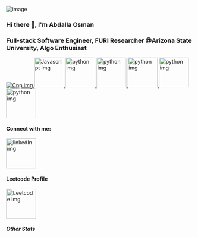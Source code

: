 ![image](https://github.com/AOsman29/AOsman29/assets/99369800/bd60ae3b-ee35-4da6-879f-a733fca30e75)
<!-- Below is my title introduction -->
### Hi there 👋, I'm Abdalla Osman

<!-- Next is my categories on who I want to be introduced as -->
### Full-stack Software Engineer, FURI Researcher @Arizona State University, Algo Enthusiast
<!--Next section is the things I'm good at-->
<a href="https://gcc.gnu.org/">
<picture>
 <source media="(prefers-color-scheme: dark)" srcset="https://upload.wikimedia.org/wikipedia/commons/thumb/1/18/ISO_C%2B%2B_Logo.svg/80px-ISO_C%2B%2B_Logo.svg.png">
 <source media="(prefers-color-scheme: light)" srcset="[YOUR-LIGHTMODE-IMAGE](https://upload.wikimedia.org/wikipedia/commons/thumb/1/18/ISO_C%2B%2B_Logo.svg/80px-ISO_C%2B%2B_Logo.svg.png)">
 <img alt="Cpp img" src="[YOUR-DEFAULT-IMAGE](https://upload.wikimedia.org/wikipedia/commons/thumb/1/18/ISO_C%2B%2B_Logo.svg/80px-ISO_C%2B%2B_Logo.svg.png)">
</picture>
</a>
<a href="https://www.javascript.com/">
<picture>
 <source media="(prefers-color-scheme: dark)" srcset="https://upload.wikimedia.org/wikipedia/commons/6/6a/JavaScript-logo.png" width = "80px">
 <source media="(prefers-color-scheme: light)" srcset="https://upload.wikimedia.org/wikipedia/commons/6/6a/JavaScript-logo.png" width = "80px">
 <img alt="Javascript img" src="[YOUR-DEFAULT-IMAGE](https://upload.wikimedia.org/wikipedia/commons/6/6a/JavaScript-logo.png)">
</picture>
</a>
<a href="https://www.python.org/">
<picture>
 <source media="(prefers-color-scheme: dark)" srcset="https://upload.wikimedia.org/wikipedia/commons/thumb/c/c3/Python-logo-notext.svg/640px-Python-logo-notext.svg.png" width = "80px">
 <source media="(prefers-color-scheme: light)" srcset="https://upload.wikimedia.org/wikipedia/commons/thumb/c/c3/Python-logo-notext.svg/640px-Python-logo-notext.svg.png" width = "80px">
 <img alt="python img" src="https://upload.wikimedia.org/wikipedia/commons/thumb/c/c3/Python-logo-notext.svg/640px-Python-logo-notext.svg.png">
</picture>
</a>
<a href="https://www.linux.org/">
<picture>
 <source media="(prefers-color-scheme: dark)" srcset="https://upload.wikimedia.org/wikipedia/commons/thumb/3/35/Tux.svg/1200px-Tux.svg.png" width = "80px">
 <source media="(prefers-color-scheme: light)" srcset="https://upload.wikimedia.org/wikipedia/commons/thumb/3/35/Tux.svg/1200px-Tux.svg.png" width = "80px">
 <img alt="python img" src="https://upload.wikimedia.org/wikipedia/commons/thumb/3/35/Tux.svg/1200px-Tux.svg.png">
</picture>
</a>
<a href="https://www.vim.org/">
<picture>
 <source media="(prefers-color-scheme: dark)" srcset="https://upload.wikimedia.org/wikipedia/commons/thumb/9/9f/Vimlogo.svg/1200px-Vimlogo.svg.png" width = "80px">
 <source media="(prefers-color-scheme: light)" srcset="https://upload.wikimedia.org/wikipedia/commons/thumb/9/9f/Vimlogo.svg/1200px-Vimlogo.svg.png" width = "80px">
 <img alt="python img" src="https://upload.wikimedia.org/wikipedia/commons/thumb/9/9f/Vimlogo.svg/1200px-Vimlogo.svg.png">
</picture>
</a>

</a>
<a href="https://www.vmware.com/">
<picture>
 <source media="(prefers-color-scheme: dark)" srcset="https://upload.wikimedia.org/wikipedia/commons/thumb/5/5a/Vmware_workstation_16_icon.svg/800px-Vmware_workstation_16_icon.svg.png" width = "80px">
 <source media="(prefers-color-scheme: light)" srcset="https://upload.wikimedia.org/wikipedia/commons/thumb/5/5a/Vmware_workstation_16_icon.svg/800px-Vmware_workstation_16_icon.svg.png" width = "80px">
 <img alt="python img" src="https://upload.wikimedia.org/wikipedia/commons/thumb/5/5a/Vmware_workstation_16_icon.svg/800px-Vmware_workstation_16_icon.svg.png">
</picture>
</a>

</a>
<a href="https://neovim.io/doc/">
<picture>
 <source media="(prefers-color-scheme: dark)" srcset="https://upload.wikimedia.org/wikipedia/commons/thumb/3/3a/Neovim-mark.svg/1200px-Neovim-mark.svg.png" width = "80px">
 <source media="(prefers-color-scheme: light)" srcset="https://upload.wikimedia.org/wikipedia/commons/thumb/3/3a/Neovim-mark.svg/1200px-Neovim-mark.svg.png" width = "80px">
 <img alt="python img" src="https://upload.wikimedia.org/wikipedia/commons/thumb/3/3a/Neovim-mark.svg/1200px-Neovim-mark.svg.png">
</picture>
</a>


<!-- below is the connect with me tittle -->
#### Connect with me:

<!-- After that is the images of the resources to connect with me -->
<a href="https://www.linkedin.com/in/abdalla-osman-b3178923b/">
<picture>
 <source media="(prefers-color-scheme: dark)" srcset="https://upload.wikimedia.org/wikipedia/commons/thumb/c/ca/LinkedIn_logo_initials.png/640px-LinkedIn_logo_initials.png" width = "80px">
 <source media="(prefers-color-scheme: light)" srcset="https://upload.wikimedia.org/wikipedia/commons/thumb/c/ca/LinkedIn_logo_initials.png/640px-LinkedIn_logo_initials.png" width = "80px">
 <img alt="linkedIn img" src="https://upload.wikimedia.org/wikipedia/commons/thumb/c/ca/LinkedIn_logo_initials.png/640px-LinkedIn_logo_initials.png">
</picture>
</a>

#### Leetcode Profile



<a href="https://leetcode.com/u/Dee_1/">
<picture>
 <source media="(prefers-color-scheme: dark)" srcset="https://image.pngaaa.com/118/4868118-middle.png" width = "80px">
 <source media="(prefers-color-scheme: light)" srcset="https://image.pngaaa.com/118/4868118-middle.png" width = "80px">
 <img alt="Leetcode img" src="https://image.pngaaa.com/118/4868118-middle.png">
</picture>
</a>


##### Other Stats
<!--
**AOsman29/AOsman29** is a ✨ _special_ ✨ repository because its `README.md` (this file) appears on your GitHub profile.

Here are some ideas to get you started:





- 🔭 I’m currently working on ...
- 🌱 I’m currently learning ...
- 👯 I’m looking to collaborate on ...
- 🤔 I’m looking for help with ...
- 💬 Ask me about ...
- 📫 How to reach me: ...
- 😄 Pronouns: ...
- ⚡ Fun fact: ...
-->
